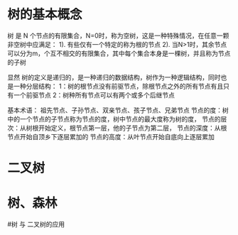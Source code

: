 # 树的基本概念
树 是 N 个节点的有限集合，N=0时，称为空树，这是一种特殊情况，在任意一颗非空树中应满足：
1). 有些仅有一个特定的称为根的节点
2). 当N>1时，其余节点可以分为m，个互不相交的有限集合，其中每个集合本身是一棵树，并且称为节点的子树

显然 树的定义是递归的，是一种递归的数据结构，树作为一种逻辑结构，同时也是一种分层结构：
1：树的根节点没有前驱节点，除根节点之外的所有节点有且只有一个前驱节点
2：树种所有节点可以有两个或多个后继节点


基本术语： 
祖先节点、子孙节点、双亲节点、孩子节点、兄弟节点
节点的度：树中的一个节点的子节点称为节点的度，树中节点的最大度称为树的度，
节点的层次：从树根开始定义，根节点第一层，他的子节点为第二层，
节点的深度：从根节点开始自顶乡下逐层累加的
节点的高度：从叶节点开始自底向上逐层累加

# 二叉树

# 树、森林

#树 与 二叉树的应用


